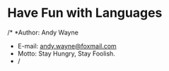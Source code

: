 # Have Fun with Languages
/* 
 *Author: Andy Wayne
 * E-mail: andy.wayne@foxmail.com
 * Motto: Stay Hungry, Stay Foolish.
 * /
